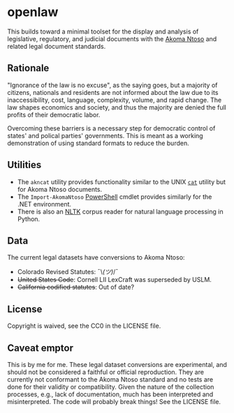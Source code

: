# openlaw

This builds toward a minimal toolset for the display and analysis of legislative, regulatory, and judicial documents with the [Akoma Ntoso](http://www.akomantoso.org/) and related legal document standards.

## Rationale

"Ignorance of the law is no excuse", as the saying goes, but a majority of citizens, nationals and residents are not informed about the law due to its inaccessibility, cost, language, complexity, volume, and rapid change. The law shapes economics and society, and thus the majority are denied the full profits of their democratic labor.

Overcoming these barriers is a necessary step for democratic control of states' and polical parties' governments. This is meant as a working demonstration of using standard formats to reduce the burden.

## Utilities

* The `akncat` utility provides functionality similar to the UNIX [`cat`](https://en.wikipedia.org/wiki/Cat_(Unix)) utility but for Akoma Ntoso documents.
* The `Import-AkomaNtoso` [PowerShell](https://en.wikipedia.org/wiki/Windows_Terminal) cmdlet provides similarly for the .NET environment.
* There is also an [NLTK](http://www.nltk.org/) corpus reader for natural language processing in Python.

## Data

The current legal datasets have conversions to Akoma Ntoso:

* Colorado Revised Statutes: ¯\\_(ツ)_/¯
* ~~United States Code~~: Cornell LII LexCraft was superseded by USLM.
* ~~California codified statutes~~: Out of date?

## License

Copyright is waived, see the CC0 in the LICENSE file.

## Caveat emptor

This is by me for me. These legal dataset conversions are experimental, and should not be considered a faithful or official reproduction. They are currently not conformant to the Akoma Ntoso standard and no tests are done for their validity or compatibility. Given the nature of the collection processes, e.g., lack of documentation, much has been interpreted and misinterpreted. The code will probably break things! See the LICENSE file.
